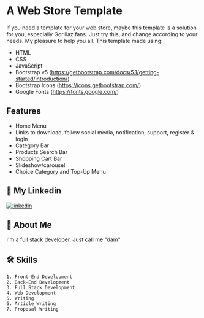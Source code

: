 # A Web Store Template

If you need a template for your web store, maybe this template is a solution for you, especially Gorillaz fans. Just try this, and change according to your needs. My pleasure to help you all. This template made using:
- HTML
- CSS
- JavaScript
- Bootstrap v5 (https://getbootstrap.com/docs/5.1/getting-started/introduction/)
- Bootstrap Icons (https://icons.getbootstrap.com/)
- Google Fonts (https://fonts.google.com/)


## Features

- Home Menu
- Links to download, follow social media, notification, support, register & login
- Category Bar
- Products Search Bar
- Shopping Cart Bar
- Slideshow/carousel
- Choice Category and Top-Up Menu 

## 🔗 My Linkedin
[![linkedin](https://img.shields.io/badge/linkedin-0A66C2?style=for-the-badge&logo=linkedin&logoColor=white)](https://www.linkedin.com/in/pangeran-saddam-husain-2b5096207/)

## 🚀 About Me
I'm a full stack developer. Just call me "dam"
## 🛠 Skills
    1. Front-End Development
    2. Back-End Development
    3. Full Stack Development
    4. Web Development
    5. Writing
    6. Article Writing
    7. Proposal Writing

